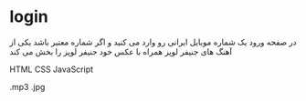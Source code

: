 # login
در صفحه ورود یک شماره موبایل ایرانی رو وارد می کنید و اگر شماره معتبر باشد یکی از آهنگ های جنیفر لوپز همراه با عکس خود جنیفر لوپز را بخش می کند

HTML
CSS
JavaScript

.mp3
.jpg
